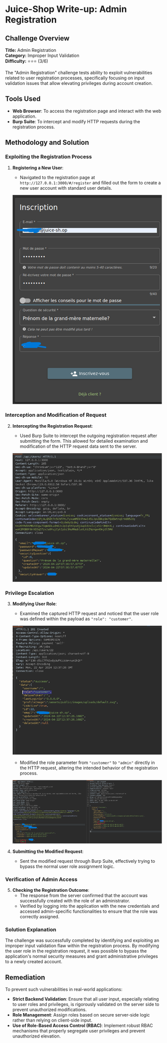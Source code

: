 # Juice-Shop Write-up: Admin Registration

## Challenge Overview

**Title:** Admin Registration\
**Category:** Improper Input Validation\
**Difficulty:** ⭐⭐⭐ (3/6)

The "Admin Registration" challenge tests ability to exploit vulnerabilities related to user registration processes, specifically focusing on input validation issues that allow elevating privileges during account creation.

## Tools Used

- **Web Browser**: To access the registration page and interact with the web application.
- **Burp Suite**: To intercept and modify HTTP requests during the registration process.

## Methodology and Solution

### Exploiting the Registration Process

1. **Registering a New User**:
   - Navigated to the registration page at `http://127.0.0.1:3000/#/register` and filled out the form to create a new user account with standard user details.

   ![register form](../assets/difficulty3/admin_registration_1.png)

### Interception and Modification of Request

2. **Intercepting the Registration Request**:
   - Used Burp Suite to intercept the outgoing registration request after submitting the form. This allowed for detailed examination and modification of the HTTP request data sent to the server.

   ![request](../assets/difficulty3/admin_registration_2.png)

### Privilege Escalation

3. **Modifying User Role**:
   - Examined the captured HTTP request and noticed that the user role was defined within the payload as `"role": "customer"`.

   ![role highlight](../assets/difficulty3/admin_registration_3.png)

   - Modified the role parameter from `"customer"` to `"admin"` directly in the HTTP request, altering the intended behavior of the registration process.
   
   ![modified request](../assets/difficulty3/admin_registration_4.png)

4. **Submitting the Modified Request**:
   - Sent the modified request through Burp Suite, effectively trying to bypass the normal user role assignment logic.

### Verification of Admin Access

5. **Checking the Registration Outcome**:
   - The response from the server confirmed that the account was successfully created with the role of an administrator.
   - Verified by logging into the application with the new credentials and accessed admin-specific functionalities to ensure that the role was correctly assigned.

### Solution Explanation

The challenge was successfully completed by identifying and exploiting an improper input validation flaw within the registration process. By modifying the user role in the registration request, it was possible to bypass the application's normal security measures and grant administrative privileges to a newly created account.

## Remediation

To prevent such vulnerabilities in real-world applications:

- **Strict Backend Validation**: Ensure that all user input, especially relating to user roles and privileges, is rigorously validated on the server side to prevent unauthorized modifications.
- **Role Management**: Assign roles based on secure server-side logic rather than relying on client-side input.
- **Use of Role-Based Access Control (RBAC)**: Implement robust RBAC mechanisms that properly segregate user privileges and prevent unauthorized elevation.
